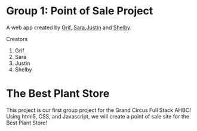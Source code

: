 
# Group 1: Point of Sale Project  

A web app created by [Grif](https://github.com/grif-wakeman), [Sara](https://github.com/ssevans12),[Justin](https://github.com/jgreener6) and [Shelby](https://github.com/shelbysue).

Creators
 1. Grif
 2. Sara
 3. Justin
 4. Shelby

 # The Best Plant Store
 This project is our first group project for the Grand Circus Full Stack AHBC! Using html5, CSS, and Javascript, we will create a point of sale site for the Best Plant Store! 





